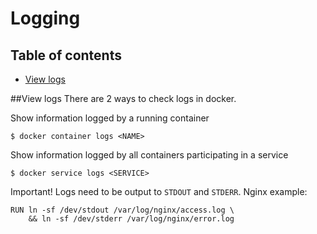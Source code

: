 # Logging

## Table of contents
* [View logs](#view-logs)

##View logs
There are 2 ways to check logs in docker.

Show information logged by a running container
```
$ docker container logs <NAME>
```

Show  information logged by all containers participating in a service
```
$ docker service logs <SERVICE>
```

Important! Logs need to be output to `STDOUT` and `STDERR`.
Nginx example:
```
RUN ln -sf /dev/stdout /var/log/nginx/access.log \
    && ln -sf /dev/stderr /var/log/nginx/error.log
```

